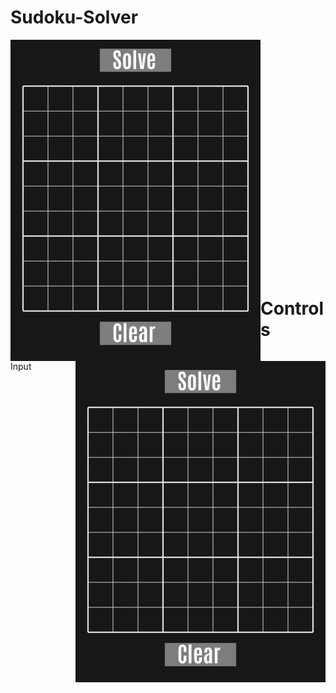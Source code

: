 # Sudoku-Solver

<p>
  <img align = "left" width="400" height="514" src="https://github.com/sebimih13/Sudoku-Solver/blob/main/Resource/Valid.gif">
  <img align = "right" width="400" height="514" src="https://github.com/sebimih13/Sudoku-Solver/blob/main/Resource/Invalid.gif">
</p>

<br /> <br /> <br /> <br /> <br /> <br /> <br /> <br /> <br /> <br /> <br /> <br /> <br /> <br /> <br /> <br /> <br /> <br /> <br /> <br /> <br /> <br />

# Controls

Input

